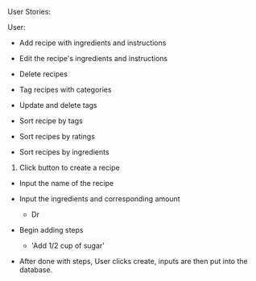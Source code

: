 User Stories:

User:
  - Add recipe with ingredients and instructions
  - Edit the recipe's ingredients and instructions
  - Delete recipes

  - Tag recipes with categories
  - Update and delete tags

  - Sort recipe by tags
  - Sort recipes by ratings
  - Sort recipes by ingredients


1. Click button to create a recipe
  - Input the name of the recipe
  - Input the ingredients and corresponding amount
    - Dr
  - Begin adding steps
    - 'Add 1/2 cup of sugar'

  - After done with steps, User clicks create, inputs are then put into the database.
